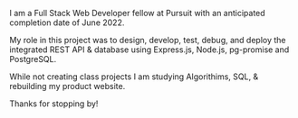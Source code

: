 I am a Full Stack Web Developer fellow at Pursuit with an anticipated completion date of June 2022.

My role in this project was to design, develop, test, debug, and deploy the integrated REST API & database using Express.js, Node.js, pg-promise and PostgreSQL.

While not creating class projects I am studying Algorithims, SQL, & rebuilding my product website.

Thanks for stopping by! 


